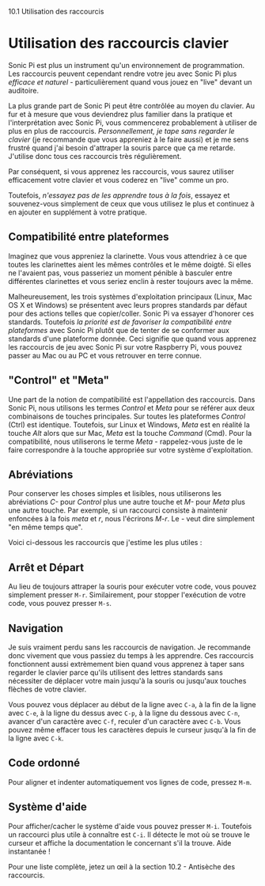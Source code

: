 10.1 Utilisation des raccourcis

# Utilisation des raccourcis clavier

Sonic Pi est plus un instrument qu'un environnement de programmation. 
Les raccourcis peuvent cependant rendre votre jeu avec Sonic Pi plus 
*efficace et naturel* - particulièrement quand vous jouez en "live" 
devant un auditoire.

La plus grande part de Sonic Pi peut être contrôlée au moyen du clavier.
Au fur et à mesure que vous deviendrez plus familier dans la pratique et 
l'interprétation avec Sonic Pi, vous commencerez probablement à 
utiliser de plus en plus de raccourcis. *Personnellement, je tape sans 
regarder le clavier* (je recommande que vous appreniez à le faire aussi) 
et je me sens frustré quand j'ai besoin d'attraper la souris parce que 
ça me retarde. J'utilise donc tous ces raccourcis très régulièrement.

Par conséquent, si vous apprenez les raccourcis, vous saurez utiliser 
efficacement votre clavier et vous coderez en "live" comme un pro.

Toutefois, *n'essayez pas de les apprendre tous à la fois*, essayez et 
souvenez-vous simplement de ceux que vous utilisez le plus et continuez 
à en ajouter en supplément à votre pratique.

## Compatibilité entre plateformes

Imaginez que vous appreniez la clarinette. Vous vous attendriez à ce 
que toutes les clarinettes aient les mêmes contrôles et le même doigté.
Si elles ne l'avaient pas, vous passeriez un moment pénible à basculer 
entre différentes clarinettes et vous seriez enclin à rester toujours 
avec la même.

Malheureusement, les trois systèmes d'exploitation principaux (Linux, 
Mac OS X et Windows) se présentent avec leurs propres standards par 
défaut pour des actions telles que copier/coller. Sonic Pi va essayer 
d'honorer ces standards. Toutefois *la priorité est de favoriser la 
compatibilité entre plateformes* avec Sonic Pi plutôt que de tenter de 
se conformer aux standards d'une plateforme donnée. Ceci signifie que 
quand vous apprenez les raccourcis de jeu avec Sonic Pi sur votre 
Raspberry Pi, vous pouvez passer au Mac ou au PC et vous retrouver en 
terre connue.

## "Control" et "Meta"

Une part de la notion de compatibilité est l'appellation des raccourcis. 
Dans Sonic Pi, nous utilisons les termes *Control* et *Meta* pour se 
référer aux deux combinaisons de touches principales. Sur toutes les 
plateformes *Control* (Ctrl) est identique. Toutefois, sur Linux et 
Windows, *Meta* est en réalité la touche *Alt* alors que sur Mac, 
*Meta* est la touche *Command* (Cmd). Pour la compatibilité, nous utiliserons 
le terme *Meta* - rappelez-vous juste de le faire correspondre à la 
touche appropriée sur votre système d'exploitation.

## Abréviations

Pour conserver les choses simples et lisibles, nous utiliserons les 
abréviations *C-* pour *Control* plus une autre touche et *M-* pour 
*Meta* plus une autre touche. Par exemple, si un raccourci consiste à 
maintenir enfoncées à la fois *meta* et *r*, nous l'écrirons *M-r*. 
Le *-* veut dire simplement "en même temps que".

Voici ci-dessous les raccourcis que j'estime les plus utiles :

## Arrêt et Départ

Au lieu de toujours attraper la souris pour exécuter votre code, vous 
pouvez simplement presser `M-r`. Similairement, pour stopper 
l'exécution de votre code, vous pouvez presser `M-s`.


## Navigation

Je suis vraiment perdu sans les raccourcis de navigation. Je recommande 
donc vivement que vous passiez du temps à les apprendre. Ces raccourcis 
fonctionnent aussi extrèmement bien quand vous apprenez à taper sans 
regarder le clavier parce qu'ils utilisent des lettres standards sans 
nécessiter de déplacer votre main jusqu'à la souris ou jusqu'aux 
touches flèches de votre clavier.

Vous pouvez vous déplacer au début de la ligne avec `C-a`, à la fin 
de la ligne avec `C-e`, à la ligne du dessus avec `C-p`, à la ligne du 
dessous avec `C-n`, avancer d'un caractère avec `C-f`, reculer d'un 
caractère avec `C-b`. Vous pouvez même effacer tous les caractères depuis 
le curseur jusqu'à la fin de la ligne avec `C-k`.

## Code ordonné

Pour aligner et indenter automatiquement vos lignes de code, pressez `M-m`.

## Système d'aide

Pour afficher/cacher le système d'aide vous pouvez presser `M-i`. 
Toutefois un raccourci plus utile à connaître est `C-i`. Il détecte 
le mot où se trouve le curseur et affiche la documentation le 
concernant s'il la trouve. Aide instantanée ! 

Pour une liste complète, jetez un œil à la section 10.2 - Antisèche 
des raccourcis.
